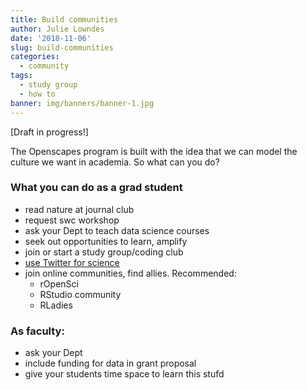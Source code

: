 ```yaml
---
title: Build communities
author: Julie Lowndes
date: '2018-11-06'
slug: build-communities
categories:
  - community
tags:
  - study group
  - how to
banner: img/banners/banner-1.jpg
---
```


[Draft in progress!]

The Openscapes program is built with the idea that we can model the culture we want in academia. So what can you do?

### What you can do as a grad student

- read nature at journal club
- request swc workshop
- ask your Dept to teach data science courses
- seek out opportunities to learn, amplify
- join or start a study group/coding club
- [use Twitter for science]()
- join online communities, find allies. Recommended: 
    - rOpenSci
    - RStudio community
    - RLadies

### As faculty:

- ask your Dept 
- include funding for data in grant proposal
- give your students time space to learn this stufd
